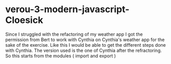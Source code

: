 # verou-3-modern-javascript-Cloesick

Since I struggled with the refactoring of my weather app I got the permission from Bert 
to work with Cynthia on Cynthia's weather app for the sake of the exercise.
Like this I would be able to get the different steps done with Cynthia.
The version used is the one of Cynthia after the refractoring.
So this starts from the modules ( import and export )